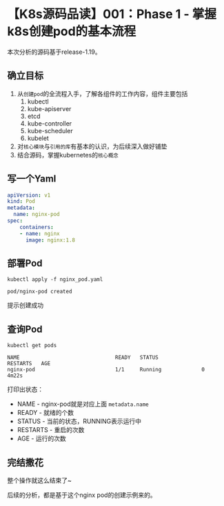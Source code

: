 

# 【K8s源码品读】001：Phase 1 - 掌握k8s创建pod的基本流程

本次分析的源码基于release-1.19。

## 确立目标

1. 从`创建pod`的全流程入手，了解各组件的工作内容，组件主要包括
   1. kubectl
   2. kube-apiserver
   3. etcd
   4. kube-controller
   5. kube-scheduler
   6. kubelet
2. 对`核心模块`与`引用的库`有基本的认识，为后续深入做好铺垫
3. 结合源码，掌握kubernetes的`核心概念`



## 写一个Yaml

```yaml
apiVersion: v1
kind: Pod
metadata:
  name: nginx-pod
spec:
    containers:
    - name: nginx
      image: nginx:1.8
```



## 部署Pod

```shell
kubectl apply -f nginx_pod.yaml

pod/nginx-pod created
```

提示创建成功



## 查询Pod

```shell
kubectl get pods

NAME                               READY   STATUS              RESTARTS   AGE
nginx-pod                          1/1     Running             0          4m22s
```

打印出状态：

- NAME - nginx-pod就是对应上面 `metadata.name`
- READY - 就绪的个数
- STATUS - 当前的状态，RUNNING表示运行中
- RESTARTS - 重启的次数
- AGE - 运行的次数



## 完结撒花

整个操作就这么结束了~

后续的分析，都是基于这个nginx pod的创建示例来的。

